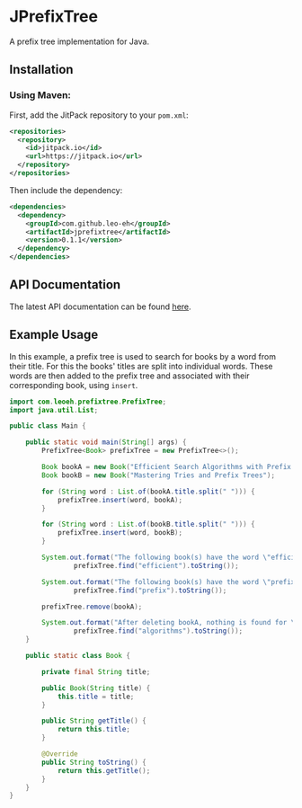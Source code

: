 # JPrefixTree
A prefix tree implementation for Java.

## Installation
### Using Maven:
First, add the JitPack repository to your `pom.xml`:
```xml
<repositories>
  <repository>
    <id>jitpack.io</id>
    <url>https://jitpack.io</url>
  </repository>
</repositories>
```
Then include the dependency:
```xml
<dependencies>
  <dependency>
    <groupId>com.github.leo-eh</groupId>
    <artifactId>jprefixtree</artifactId>
    <version>0.1.1</version>
  </dependency>
</dependencies>
```

## API Documentation
The latest API documentation can be found [here](https://jitpack.io/com/github/leo-eh/jprefixtree/latest/javadoc/).

## Example Usage
In this example, a prefix tree is used to search for books by a word from their title.
For this the books' titles are split into individual words. These words are then added to the prefix
tree and associated with their corresponding book, using `insert`.

```java
import com.leoeh.prefixtree.PrefixTree;
import java.util.List;

public class Main {

    public static void main(String[] args) {
        PrefixTree<Book> prefixTree = new PrefixTree<>();

        Book bookA = new Book("Efficient Search Algorithms with Prefix Trees");
        Book bookB = new Book("Mastering Tries and Prefix Trees");

        for (String word : List.of(bookA.title.split(" "))) {
            prefixTree.insert(word, bookA);
        }

        for (String word : List.of(bookB.title.split(" "))) {
            prefixTree.insert(word, bookB);
        }

        System.out.format("The following book(s) have the word \"efficient\" in their titles: %s%n",
                prefixTree.find("efficient").toString());

        System.out.format("The following book(s) have the word \"prefix\" in their titles: %s%n",
                prefixTree.find("prefix").toString());

        prefixTree.remove(bookA);

        System.out.format("After deleting bookA, nothing is found for \"algorithms\": %s%n ",
                prefixTree.find("algorithms").toString());
    }

    public static class Book {

        private final String title;

        public Book(String title) {
            this.title = title;
        }

        public String getTitle() {
            return this.title;
        }

        @Override
        public String toString() {
            return this.getTitle();
        }
    }
}
```
